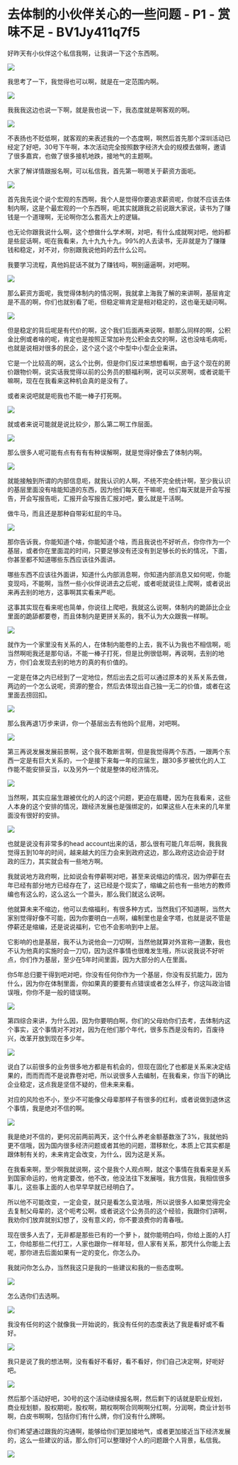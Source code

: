 # 去体制的小伙伴关心的一些问题 - P1 - 赏味不足 - BV1Jy411q7f5

好昨天有小伙伴这个私信我啊，让我讲一下这个东西啊。

![](img/5a36436345cb6d98db19b1a1d633d83c_1.png)

我思考了一下，我觉得也可以啊，就是在一定范围内啊。

![](img/5a36436345cb6d98db19b1a1d633d83c_3.png)

我我我这边也说一下啊，就是我也说一下，我态度就是啊客观的啊。

![](img/5a36436345cb6d98db19b1a1d633d83c_5.png)

不表扬也不贬低啊，就客观的来表述我的一个态度啊，啊然后首先那个深圳活动已经定了好吧，30号下午啊，本次活动完全按照数字经济大会的规模去做啊，邀请了很多嘉宾，也做了很多接机地跌，接地气的主题啊。

大家了解详情跟报名啊，可以私信我，首先第一啊嗯关于薪资方面呃。

![](img/5a36436345cb6d98db19b1a1d633d83c_7.png)

首先我先说个说个宏观的东西啊，我个人是觉得你要追求薪资呢，你就不应该去体制内啊，这是个最宏观的一个东西啊，呃其实就跟我之前说跟大家说，读书为了赚钱是一个道理啊，无论啊你怎么套高大上的逻辑。

也无论你跟我说什么啊，这个想做什么学术啊，对吧，有什么成就啊对吧，他妈都是些屁话啊，呃在我看来，九十九九十九。99%的人去读书，无非就是为了赚赚钱和稳定，对不对，你别跟我说他妈的去什么公司。

我要学习流程，真他妈屁话不就为了赚钱吗，啊别逼逼啊，对吧啊。

![](img/5a36436345cb6d98db19b1a1d633d83c_9.png)

那么薪资方面呢，我觉得体制内的情况啊，我就拿上海我了解的来讲啊，基层肯定是不高的啊，你们也就别看了呃，但稳定嘛肯定是相对稳定的，这也毫无疑问啊。



![](img/5a36436345cb6d98db19b1a1d633d83c_11.png)

但是稳定的背后呢是有代价的啊，这个我们后面再来说啊，额那么同样的啊，公积金比例或者啥的呢，肯定也是按照正常加补充公积金去交的啊，这也没啥毛病呃，也就是说相对很多的民企，这个这个这个中型中小型企业来讲。

它是一个比较高的啊，这么个比例，但是你们反过来想想看啊，由于这个现在的房价跟物价啊，说实话我觉得以前的公务员的额福利啊，说可以买房啊，或者说能干嘛啊，现在在我看来这种机会真的是没有了。

或者来说吧就是呃我也不能一棒子打死啊。

![](img/5a36436345cb6d98db19b1a1d633d83c_13.png)

就或者来说可能就是说比较少，那么第二啊工作层面。

![](img/5a36436345cb6d98db19b1a1d633d83c_15.png)

那么很多人呢可能有点有有有有种误解啊，就是觉得好像去了体制内啊。

![](img/5a36436345cb6d98db19b1a1d633d83c_17.png)

就能接触到所谓的内部信息呃，就我认识的人啊，不统不完全统计啊，至少我认识的基层里面没有啥能知道的东西，因为他们每天在干嘛呢，他们每天就是开会写报告，开会写报告呃，汇报开会写报告汇报对吧，要么就是干活啊。

做牛马，而且还是那种自带彩虹屁的牛马。

![](img/5a36436345cb6d98db19b1a1d633d83c_19.png)

那你告诉我，你能知道个啥，你能知道个啥，而且我说也不好听点，你你作为一个基层，或者你在里面混的时间，只要足够没有还没有到足够长的长的情况，下面，你甚至都不知道哪些东西应该往外面讲。

哪些东西不应该往外面讲，知道什么内部消息啊，你知道内部消息又如何呢，你能变现吗，不能啊，当然一些小伙伴说进去之后呢，或者呃就说往上爬啊，或者说出来再去别的地方，这事啊其实看来严呃。

这事其实现在看来呢也简单，你说往上爬吧，我就这么说啊，体制内的跪舔比企业里面的跪舔都要卷，而且体制内是更拼关系的，我不认为大众跟我一样啊。



![](img/5a36436345cb6d98db19b1a1d633d83c_21.png)

就作为一个家里没有关系的人，在体制内能卷的上去，我不认为我也不相信啊，呃当然啊呃我还是那句话，不能一棒子打死，但是比例很低啊，再说啊，去别的地方，你们会发现去别的地方的真的有价值的。

一定是在体之内已经到了一定地位，然后出去之后可以通过原本的关系关系去做，两边的一个怎么说呢，资源的整合，然后去体现出自己独一无二的价值，或者在这里面去捞回扣。



![](img/5a36436345cb6d98db19b1a1d633d83c_23.png)

那么我再退1万步来讲，你一个基层出去有他妈个屁用，对吧啊。

![](img/5a36436345cb6d98db19b1a1d633d83c_25.png)

第三再说发展发展前景啊，这个我不敢断言啊，但是我觉得两个东西，一跟两个东西一定是有巨大关系的，一个是接下来每一年的应届生，跟30多岁被优化的人工作能不能安排妥当，以及另外一个就是整体的经济情况。



![](img/5a36436345cb6d98db19b1a1d633d83c_27.png)

当然啊，其实应届生跟被优化的人的这个问题，更迫在眉睫，因为在我看来，这些人本身的这个安排的情况，跟经济发展也是强绑定的，如果这些人在未来的几年里面没有很好的安排。



![](img/5a36436345cb6d98db19b1a1d633d83c_29.png)

也就是说没有非常多的head account出来的话，那么很有可能几年后啊，我我我觉得五到10年的时间，越来越大的压力会来到政府这边，那么政府这边会迫于财政的压力，其实就会有一些地方啊。

我就说地方政府啊，比如说会有停薪啊对吧，甚至来说缩边的情况，因为停薪在去年已经有部分地方已经存在了，这已经是个现实了，缩编之前也有一些地方的教师编也有这么的，这么这么一个苗头，那么我们就这么说啊。

他就算未来不缩边，他可以去缩福利，有很多种方式，当然我们不知道啊，当然大家别觉得好像不可能，因为你要明白一点啊，编制里也是金字塔，也就是说不管是停薪还是缩编，还是说说福利，它也不会影响到中上层。

它影响的也是基层，我不认为说他会一刀切啊，当然他就算对外宣称一道歉，我也不认为他真的实施时会一刀切，因为这件事情也很难发生哦，所以说我说不好听点，你们作为基层，至少在5年时间里面，因为大部分的人在里面。

你5年总归要干得到吧对吧，你没有任何你作为一个基层，你没有反抗能力，因为什么，因为你在体制里面，你如果真的要要有点错误或者怎么样子，你这叫政治错误哦，你你不是一般的错误啊。



![](img/5a36436345cb6d98db19b1a1d633d83c_31.png)

第四综合来讲，为什么因，因为你要明白啊，你们的父母劝你们去考，去体制内这个事实，这个事情对不对对，因为在他们那个年代，很多东西是没有的，百废待兴，改革开放到现在多少年。



![](img/5a36436345cb6d98db19b1a1d633d83c_33.png)

说白了以前很多的业务很多地方都是有机会的，但现在固化了也都是关系来决定结果的，而而而而不是说靠卷对吧，所以说很多人去编制，在我看来，你当下的确比企业稳定，这点我是坚信不疑的，但未来来看。

对应的风险也不小，至少不可能像父母辈那样子有很多的红利，或者说做到退休这个事情，我是绝对不信的啊。

![](img/5a36436345cb6d98db19b1a1d633d83c_35.png)

我是绝对不信的，更何况前两前两天，这个什么养老金额基数涨了3%，我就他妈更不信哦，因为国内很多经济问题或者其他的问题，潜移默化，本质上它其实都是跟体制有关的，未来肯定会改变，为什么，因为这是关系。

在我看来啊，至少啊我就说啊，这个是我个人观点啊，就这个事情在我看来是关系到国家命运的，他肯定要改，他不改，他没法往下发展哦，我方信我，我相信很多事儿，这些事上面的人也早早早就已经明白了。

所以他不可能改变，一定会变，就只是看怎么变法哦，所以说很多人如果觉得完全去复制父母辈的，这个呃考公啊，或者说这个公务员的这个经验，我跟你们讲啊，我劝你们放弃就别幻想了，没有意义的，你不要浪费你的青春哦。

现在很多人去了，无非都是那些已有的一个萝卜，就你能明白吗，你给上面的人打工，你给那些二代打工，人家也跟你一样年轻，但人家有关系，那凭什么你能上去呢，那你进去后面如果有一定的变化，你怎么办。

我就问你怎么办，当然我这只是我的一些建议和我的一些态度啊。

![](img/5a36436345cb6d98db19b1a1d633d83c_37.png)

怎么选你们去选啊。

![](img/5a36436345cb6d98db19b1a1d633d83c_39.png)

我没有任何的这个就像我一开始说的，我没有任何的态度表达了我是看好或不看好。

![](img/5a36436345cb6d98db19b1a1d633d83c_41.png)

我只是说了我的想法啊，没有看好不看好，看不看好，你们自己决定啊，好呃好吧。

![](img/5a36436345cb6d98db19b1a1d633d83c_43.png)

然后那个活动好吧，30号的这个活动继续报名啊，然后剩下的话就是职业规划，商业规划额，股权期呃，股权啊，期权啊啊合同啊啊分红啊，分润啊，商业计划书啊，白皮书啊啊，包括你们有什么牌，你们没有什么牌啊。

你们希望通过跟我的沟通啊，能够给你们更加接地气，或者更加接近当下经济发展的，这么一些建议的话，那么你们可以整理好个人的问题跟个人背景，私信我。



![](img/5a36436345cb6d98db19b1a1d633d83c_45.png)